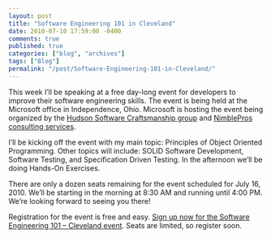 ```yaml
---
layout: post
title: "Software Engineering 101 in Cleveland"
date: 2010-07-10 17:59:00 -0400
comments: true
published: true
categories: ["blog", "archives"]
tags: ["Blog"]
permalink: "/post/Software-Engineering-101-in-Cleveland/"
---
```

<!-- more -->

<p>This week I&rsquo;ll be speaking at a free day-long event for developers to improve their software engineering skills. The event is being held at the Microsoft office in Independence, Ohio. Microsoft is hosting the event being organized by the <a href="http://hudsonsc.com/" target="_blank">Hudson Software Craftsmanship group</a> and <a href="http://nimblepros.com/" target="_blank">NimblePros consulting services</a>.</p>
<p>I&rsquo;ll be kicking off the event with my main topic: Principles of Object Oriented Programming. Other topics will include: SOLID Software Development, Software Testing, and Specification Driven Testing. In the afternoon we&rsquo;ll be doing Hands-On Exercises.</p>
<p>There are only a dozen seats remaining for the event scheduled for July 16, 2010. We&rsquo;ll be starting in the morning at 8:30 AM and running until 4:00 PM. We&rsquo;re looking forward to seeing you there!</p>
<p>Registration for the event is free and easy. <a href="http://nimblepros.com/news-and-events/software-engineering-101---cleveland.aspx" target="_blank">Sign up now for the Software Engineering 101 &ndash; Cleveland event</a>. Seats are limited, so register soon.</p>
